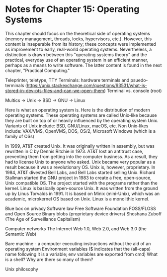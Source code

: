 # Notes for Chapter 15: Operating Systems

This chapter should focus on the theoretical side of operating systems (memory management, threads, locks, hypervisors, etc.). However, this content is inseperable from its history; these concepts were implemented as improvement to early, real-world operating systems. Nevertheless, a distinction is drawn between this "operating systems theory" and the practical, everyday use of an operating system in an efficient manner, perhaps as a means to write software. The latter content is found in the next chapter, "Practical Computing."

Teleprinter, teletype, TTY
Terminals: hardware terminals and psuedo-terminals (https://unix.stackexchange.com/questions/93531/what-is-stored-in-dev-pts-files-and-can-we-open-them)
Terminal vs. console (root)

Multics -> Unix -> BSD -> GNU -> Linux

Here is what an operating system is. Here is the distribution of modern operating systems. These operating systems are called Unix-like because they are built on top of or heavily influenced by the operating system Unix. Variants of Unix include: BSD, GNU/Linux, macOS, etc. Non Unix-likes include: VAX/VMS, OpenVMS, DOS, OS/2, Microsoft Windows (which is a family of OSs)

In 1969, AT&T created Unix. It was originally written in assembly, but was rewritten in C by Dennis Ritchie in 1973.
AT&T lost an antitrust case, preventing them from getting into the computer business. As a result, they had to license Unix to anyone who asked. Unix became very popular as a result because it was a revolutionary OS. Unix is, however, proprietary.
In 1984, AT&T divested Bell Labs, and Bell Labs started selling Unix.
Richard Stallman started the GNU project in 1983 to create a free, open-source, Unix compatible OS. The project started with the programs rather than the kernel.
Linux is basically open-source Unix. It was written from the ground up by Linus Torvalds in 1991. It is based on Minix (mini-Unix), which was an academic, microkernel OS based on Unix. Linux is a monolithic kernel.

Blue box on privacy
Software law
Free Software Foundation
FOSS/FLOSS and Open Source
Binary blobs (proprietary device drivers)
Shoshana Zuboff (The Age of Surveillance Capitalism)

Computer networks
The Internet
Web 1.0, Web 2.0, and Web 3.0 (the Semantic Web)

Bare machine - a computer executing instructions without the aid of an operating system
Environment variables ($ indicates that the (all-caps) name following it is a variable; env variables are exported from cmd)
What is a shell? Why are there so many of them?

Unix philosophy

